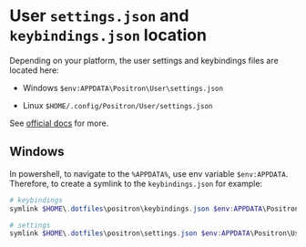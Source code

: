 # User `settings.json` and `keybindings.json` location
Depending on your platform, the user settings and keybindings files are located here:

* Windows `$env:APPDATA\Positron\User\settings.json`

* Linux `$HOME/.config/Positron/User/settings.json`

See [official docs](https://code.visualstudio.com/docs/configure/settings#_settings-file-locations) for more.

## Windows
In powershell, to navigate to the `%APPDATA%`, use env variable `$env:APPDATA`. Therefore, to create a symlink to the `keybindings.json` for example:

```powershell
# keybindings
symlink $HOME\.dotfiles\positron\keybindings.json $env:APPDATA\Positron\User\keybindings.json

# settings
symlink $HOME\.dotfiles\positron\settings.json $env:APPDATA\Positron\User\settings.json
```